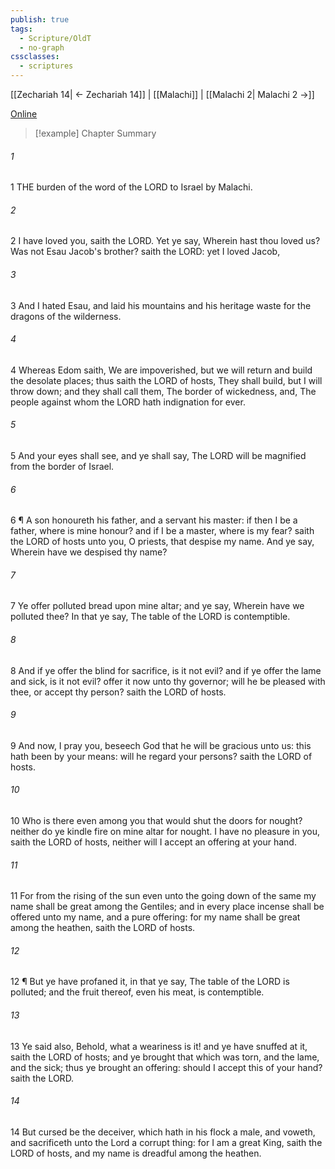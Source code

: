 ```yaml
---
publish: true
tags:
  - Scripture/OldT
  - no-graph
cssclasses:
  - scriptures
---
```

[[Zechariah 14| ← Zechariah 14]] | [[Malachi]] | [[Malachi 2| Malachi 2 →]]

[Online](https://churchofjesuschrist.org/study/scriptures/ot/mal/1?lang=eng)

>[!example] Chapter Summary
>
###### 1
1 THE burden of the word of the LORD to Israel by Malachi.
###### 2
2 I have loved you, saith the LORD.  Yet ye say, Wherein hast thou loved us?  Was not Esau Jacob's brother?  saith the LORD: yet I loved Jacob,
###### 3
3 And I hated Esau, and laid his mountains and his heritage waste for the dragons of the wilderness.
###### 4
4 Whereas Edom saith, We are impoverished, but we will return and build the desolate places; thus saith the LORD of hosts, They shall build, but I will throw down; and they shall call them, The border of wickedness, and, The people against whom the LORD hath indignation for ever.
###### 5
5 And your eyes shall see, and ye shall say, The LORD will be magnified from the border of Israel.
###### 6
6 ¶ A son honoureth his father, and a servant his master: if then I be a father, where is mine honour?  and if I be a master, where is my fear?  saith the LORD of hosts unto you, O priests, that despise my name.  And ye say, Wherein have we despised thy name?
###### 7
7 Ye offer polluted bread upon mine altar; and ye say, Wherein have we polluted thee?  In that ye say, The table of the LORD is contemptible.
###### 8
8 And if ye offer the blind for sacrifice, is it not evil?  and if ye offer the lame and sick, is it not evil?  offer it now unto thy governor; will he be pleased with thee, or accept thy person?  saith the LORD of hosts.
###### 9
9 And now, I pray you, beseech God that he will be gracious unto us: this hath been by your means: will he regard your persons?  saith the LORD of hosts.
###### 10
10 Who is there even among you that would shut the doors for nought?  neither do ye kindle fire on mine altar for nought.  I have no pleasure in you, saith the LORD of hosts, neither will I accept an offering at your hand.
###### 11
11 For from the rising of the sun even unto the going down of the same my name shall be great among the Gentiles; and in every place incense shall be offered unto my name, and a pure offering: for my name shall be great among the heathen, saith the LORD of hosts.
###### 12
12 ¶ But ye have profaned it, in that ye say, The table of the LORD is polluted; and the fruit thereof, even his meat, is contemptible.
###### 13
13 Ye said also, Behold, what a weariness is it!  and ye have snuffed at it, saith the LORD of hosts; and ye brought that which was torn, and the lame, and the sick; thus ye brought an offering: should I accept this of your hand?  saith the LORD.
###### 14
14 But cursed be the deceiver, which hath in his flock a male, and voweth, and sacrificeth unto the Lord a corrupt thing: for I am a great King, saith the LORD of hosts, and my name is dreadful among the heathen.



